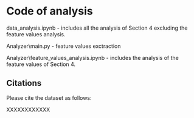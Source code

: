 # Code of analysis

data_analysis.ipynb - includes all the analysis of Section 4 excluding the feature values analysis.

Analyzer\main.py - feature values exctraction

Analyzer\feature_values_analysis.ipynb - includes the analysis of the feature values of Section 4.

## Citations

Please cite the dataset as follows:

XXXXXXXXXXXX

